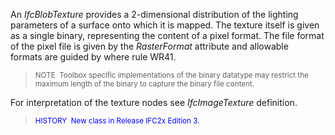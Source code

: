 ﻿An _IfcBlobTexture_ provides a 2-dimensional distribution of the lighting parameters of a surface onto which it is mapped. The texture itself is given as a single binary, representing the content of a pixel format. The file format of the pixel file is given by the _RasterFormat_ attribute and allowable formats&nbsp;are guided by where rule WR41.

> <small>NOTE &nbsp;Toolbox specific implementations
of the binary datatype may restrict the maximum length of the binary to
capture the binary file content.</small>
> 


For interpretation of the texture nodes see _IfcImageTexture_ definition.

> <small><font color="#0000ff">HISTORY&nbsp;
New class in Release
IFC2x Edition 3.</font></small>

